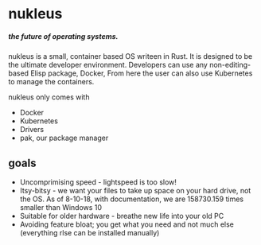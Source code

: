 # nukleus
##### the future of operating systems.

nukleus is a small, container based OS writeen in Rust. It is designed to be the ultimate developer environment. Developers can use any non-editing-based Elisp package, Docker, From here the user can also use Kubernetes to manage the containers.

nukleus only comes with 

 - Docker
 - Kubernetes
 - Drivers
 - pak, our package manager

## goals

 - Uncomprimising speed - lightspeed is too slow!
 - Itsy-bitsy - we want your files to take up space on your hard drive, not the OS. As of 8-10-18, with documentation, we are 158730.159 times smaller than Windows 10
 - Suitable for older hardware - breathe new life into your old PC
 - Avoiding feature bloat; you get what you need and not much else (everything rlse can be installed manually)
